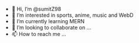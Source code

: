 - 👋 Hi, I’m @sumitZ98
- 👀 I’m interested in sports, anime, music and WebD
- 🌱 I’m currently learning MERN
- 💞️ I’m looking to collaborate on ...
- 📫 How to reach me ...

<!---
sumitZ98/sumitZ98 is a ✨ special ✨ repository because its `README.md` (this file) appears on your GitHub profile.
You can click the Preview link to take a look at your changes.
--->
